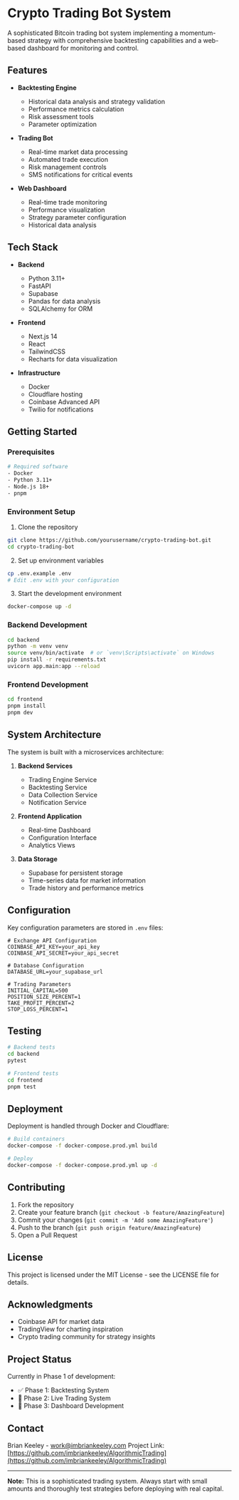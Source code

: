 # Crypto Trading Bot System

A sophisticated Bitcoin trading bot system implementing a momentum-based strategy with comprehensive backtesting capabilities and a web-based dashboard for monitoring and control.

## Features

- **Backtesting Engine**

  - Historical data analysis and strategy validation
  - Performance metrics calculation
  - Risk assessment tools
  - Parameter optimization

- **Trading Bot**

  - Real-time market data processing
  - Automated trade execution
  - Risk management controls
  - SMS notifications for critical events

- **Web Dashboard**
  - Real-time trade monitoring
  - Performance visualization
  - Strategy parameter configuration
  - Historical data analysis

## Tech Stack

- **Backend**

  - Python 3.11+
  - FastAPI
  - Supabase
  - Pandas for data analysis
  - SQLAlchemy for ORM

- **Frontend**

  - Next.js 14
  - React
  - TailwindCSS
  - Recharts for data visualization

- **Infrastructure**
  - Docker
  - Cloudflare hosting
  - Coinbase Advanced API
  - Twilio for notifications

## Getting Started

### Prerequisites

```bash
# Required software
- Docker
- Python 3.11+
- Node.js 18+
- pnpm
```

### Environment Setup

1. Clone the repository

```bash
git clone https://github.com/yourusername/crypto-trading-bot.git
cd crypto-trading-bot
```

2. Set up environment variables

```bash
cp .env.example .env
# Edit .env with your configuration
```

3. Start the development environment

```bash
docker-compose up -d
```

### Backend Development

```bash
cd backend
python -m venv venv
source venv/bin/activate  # or `venv\Scripts\activate` on Windows
pip install -r requirements.txt
uvicorn app.main:app --reload
```

### Frontend Development

```bash
cd frontend
pnpm install
pnpm dev
```

## System Architecture

The system is built with a microservices architecture:

1. **Backend Services**

   - Trading Engine Service
   - Backtesting Service
   - Data Collection Service
   - Notification Service

2. **Frontend Application**

   - Real-time Dashboard
   - Configuration Interface
   - Analytics Views

3. **Data Storage**
   - Supabase for persistent storage
   - Time-series data for market information
   - Trade history and performance metrics

## Configuration

Key configuration parameters are stored in `.env` files:

```env
# Exchange API Configuration
COINBASE_API_KEY=your_api_key
COINBASE_API_SECRET=your_api_secret

# Database Configuration
DATABASE_URL=your_supabase_url

# Trading Parameters
INITIAL_CAPITAL=500
POSITION_SIZE_PERCENT=1
TAKE_PROFIT_PERCENT=2
STOP_LOSS_PERCENT=1
```

## Testing

```bash
# Backend tests
cd backend
pytest

# Frontend tests
cd frontend
pnpm test
```

## Deployment

Deployment is handled through Docker and Cloudflare:

```bash
# Build containers
docker-compose -f docker-compose.prod.yml build

# Deploy
docker-compose -f docker-compose.prod.yml up -d
```

## Contributing

1. Fork the repository
2. Create your feature branch (`git checkout -b feature/AmazingFeature`)
3. Commit your changes (`git commit -m 'Add some AmazingFeature'`)
4. Push to the branch (`git push origin feature/AmazingFeature`)
5. Open a Pull Request

## License

This project is licensed under the MIT License - see the LICENSE file for details.

## Acknowledgments

- Coinbase API for market data
- TradingView for charting inspiration
- Crypto trading community for strategy insights

## Project Status

Currently in Phase 1 of development:

- ✅ Phase 1: Backtesting System
- 🚧 Phase 2: Live Trading System
- 📝 Phase 3: Dashboard Development

## Contact

Brian Keeley - work@imbriankeeley.com
Project Link: [https://github.com/imbriankeeley/AlgorithmicTrading](https://github.com/imbriankeeley/AlgorithmicTrading)

---

**Note:** This is a sophisticated trading system. Always start with small amounts and thoroughly test strategies before deploying with real capital.
